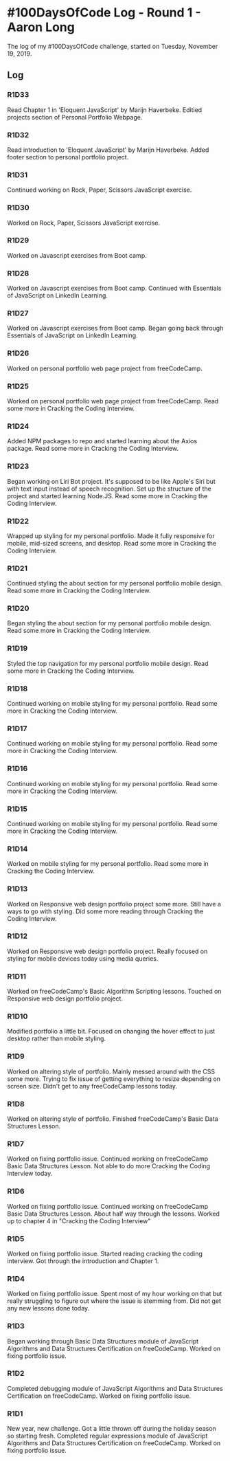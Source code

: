 # #100DaysOfCode Log - Round 1 - Aaron Long

The log of my #100DaysOfCode challenge, started on Tuesday, November 19, 2019.

## Log

### R1D33

Read Chapter 1 in 'Eloquent JavaScript' by Marijn Haverbeke. Editied projects section of Personal Portfolio Webpage.

### R1D32

Read introduction to 'Eloquent JavaScript' by Marijn Haverbeke. Added footer section to personal portfolio project.

### R1D31

Continued working on Rock, Paper, Scissors JavaScript exercise.

### R1D30

Worked on Rock, Paper, Scissors JavaScript exercise.

### R1D29

Worked on Javascript exercises from Boot camp.

### R1D28

Worked on Javascript exercises from Boot camp. Continued with Essentials of JavaScript on LinkedIn Learning.

### R1D27

Worked on Javascript exercises from Boot camp. Began going back through Essentials of JavaScript on LinkedIn Learning.

### R1D26

Worked on personal portfolio web page project from freeCodeCamp.

### R1D25

Worked on personal portfolio web page project from freeCodeCamp. Read some more in Cracking the Coding Interview.

### R1D24

Added NPM packages to repo and started learning about the Axios package. Read some more in Cracking the Coding Interview.

### R1D23

Began working on Liri Bot project. It's supposed to be like Apple's Siri but with text input instead of speech recognition. Set up the structure of the project and started learning Node.JS. Read some more in Cracking the Coding Interview.

### R1D22

Wrapped up styling for my personal portfolio. Made it fully responsive for mobile, mid-sized screens, and desktop. Read some more in Cracking the Coding Interview.

### R1D21

Continued styling the about section for my personal portfolio mobile design. Read some more in Cracking the Coding Interview.

### R1D20

Began styling the about section for my personal portfolio mobile design. Read some more in Cracking the Coding Interview.

### R1D19

Styled the top navigation for my personal portfolio mobile design. Read some more in Cracking the Coding Interview.

### R1D18

Continued working on mobile styling for my personal portfolio. Read some more in Cracking the Coding Interview.

### R1D17

Continued working on mobile styling for my personal portfolio. Read some more in Cracking the Coding Interview.

### R1D16

Continued working on mobile styling for my personal portfolio. Read some more in Cracking the Coding Interview.

### R1D15

Continued working on mobile styling for my personal portfolio. Read some more in Cracking the Coding Interview.

### R1D14

Worked on mobile styling for my personal portfolio. Read some more in Cracking the Coding Interview.

### R1D13

Worked on Responsive web design portfolio project some more. Still have a ways to go with styling. Did some more reading through Cracking the Coding Interview.

### R1D12

Worked on Responsive web design portfolio project. Really focused on styling for mobile devices today using media queries.

### R1D11

Worked on freeCodeCamp's Basic Algorithm Scripting lessons. Touched on Responsive web design portfolio project.

### R1D10

Modified portfolio a little bit. Focused on changing the hover effect to just desktop rather than mobile styling.

### R1D9

Worked on altering style of portfolio. Mainly messed around with the CSS some more. Trying to fix issue of getting everything to resize depending on screen size. Didn't get to any freeCodeCamp lessons today.

### R1D8

Worked on altering style of portfolio. Finished freeCodeCamp's Basic Data Structures Lesson.

### R1D7

Worked on fixing portfolio issue. Continued working on freeCodeCamp Basic Data Structures Lesson. Not able to do more Cracking the Coding Interview today.

### R1D6

Worked on fixing portfolio issue. Continued working on freeCodeCamp Basic Data Structures Lesson. About half way through the lessons. Worked up to chapter 4 in "Cracking the Coding Interview"

### R1D5

Worked on fixing portfolio issue. Started reading cracking the coding interview. Got through the introduction and Chapter 1.

### R1D4

Worked on fixing portfolio issue. Spent most of my hour working on that but really struggling to figure out where the issue is stemming from. Did not get any new lessons done today.

### R1D3

Began working through Basic Data Structures module of JavaScript Algorithms and Data Structures Certification on freeCodeCamp. Worked on fixing portfolio issue.

### R1D2

Completed debugging module of JavaScript Algorithms and Data Structures Certification on freeCodeCamp. Worked on fixing portfolio issue.

### R1D1

New year, new challenge. Got a little thrown off during the holiday season so starting fresh. Completed regular expressions module of JavaScript Algorithms and Data Structures Certification on freeCodeCamp. Worked on fixing portfolio issue.
